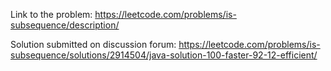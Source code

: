 Link to the problem: https://leetcode.com/problems/is-subsequence/description/

Solution submitted on discussion forum: https://leetcode.com/problems/is-subsequence/solutions/2914504/java-solution-100-faster-92-12-efficient/
